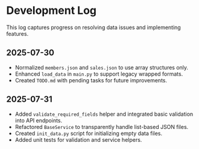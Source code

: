 # Development Log

This log captures progress on resolving data issues and implementing features.

## 2025-07-30
- Normalized `members.json` and `sales.json` to use array structures only.
- Enhanced `load_data` in `main.py` to support legacy wrapped formats.
- Created `TODO.md` with pending tasks for future improvements.

## 2025-07-31
- Added `validate_required_fields` helper and integrated basic validation into API endpoints.
- Refactored `BaseService` to transparently handle list-based JSON files.
- Created `init_data.py` script for initializing empty data files.
- Added unit tests for validation and service helpers.


